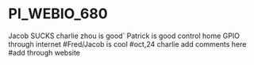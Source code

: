 # PI_WEBIO_680
Jacob SUCKS
charlie zhou is good`
Patrick is good
control home GPIO through internet
#Fred/Jacob is cool
#oct,24 charlie add comments here
#add through website
